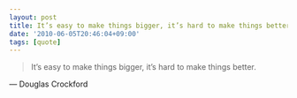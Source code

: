 ```yaml
---
layout: post
title: It’s easy to make things bigger, it’s hard to make things better.
date: '2010-06-05T20:46:04+09:00'
tags: [quote]
---
```

> It’s easy to make things bigger, it’s hard to make things better.

— Douglas Crockford
